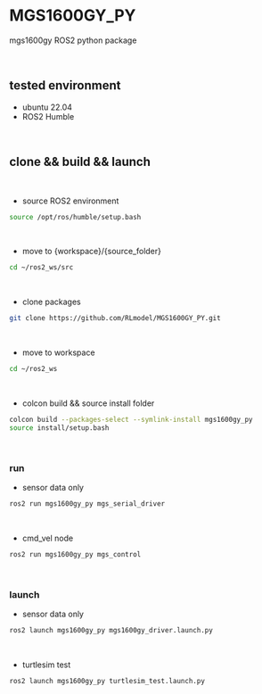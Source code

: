 # MGS1600GY_PY
mgs1600gy ROS2 python package


<br/>

## tested environment

- ubuntu 22.04
- ROS2 Humble

<br/>


## clone && build && launch

<br/>

- source ROS2 environment

```bash
source /opt/ros/humble/setup.bash
```

<br/>

- move to {workspace}/{source_folder}

```bash
cd ~/ros2_ws/src
```

<br/>

- clone packages

```bash
git clone https://github.com/RLmodel/MGS1600GY_PY.git
```

<br/>

- move to workspace

```bash
cd ~/ros2_ws
```

<br/>

- colcon build && source install folder

```bash
colcon build --packages-select --symlink-install mgs1600gy_py
source install/setup.bash
```

<br/>

### run

- sensor data only

```bash
ros2 run mgs1600gy_py mgs_serial_driver
```

<br/>

- cmd_vel node

```bash
ros2 run mgs1600gy_py mgs_control
```

<br/>

### launch

- sensor data only

```bash
ros2 launch mgs1600gy_py mgs1600gy_driver.launch.py
```

<br/>

- turtlesim test
```bash
ros2 launch mgs1600gy_py turtlesim_test.launch.py
```

<br/>
